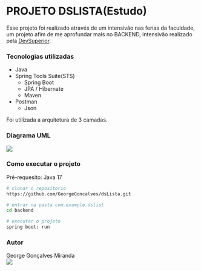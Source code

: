 # PROJETO DSLISTA(Estudo)

Esse projeto foi realizado através de um intensivão nas ferias da faculdade, um projeto afim de me aprofundar mais no BACKEND, intensivão realizado pela [DevSuperior](https://devsuperior.com.br/).

### Tecnologias utilizadas
- Java  
- Spring Tools Suite(STS)  
  - Spring Boot  
  - JPA / Hibernate  
  - Maven    
- Postman  
  - Json

Foi utilizada a arquitetura de 3 camadas.

### Diagrama UML
![](https://github.com/user-attachments/assets/62ef98de-f7c2-485a-a4f4-5849d6d84192)

### Como executar o projeto
Pré-requesito: Java 17
```bash
# clonar o repositorio
https://github.com/GeorgeGoncalves/dsLista.git

# entrar na pasta com.example.dslist
cd backend

# executar o projeto
spring boot: run 
```

### Autor
George Gonçalves Miranda  
[<img src="https://img.shields.io/badge/LinkedIn-0077B5?style=for-the-badge&logo=linkedin&logoColor=white" />](https://www.linkedin.com/in/george-gon%C3%A7alves-901971323/?trk=li_LOL_SPIN_global_careers_jobsgtm_conv_acq_july2022_spinv1)  
